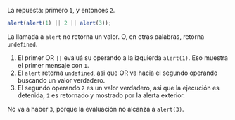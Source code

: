 La repuesta: primero `1`, y entonces `2`.

```js run
alert(alert(1) || 2 || alert(3));
```

La llamada a `alert` no retorna un valor. O, en otras palabras, retorna `undefined`.

1. El primer OR `||` evaluá su operando a la izquierda `alert(1)`. Eso muestra el primer mensaje con `1`.
2. El `alert` retorna `undefined`, asi que OR va hacia el segundo operando buscando un valor verdadero.
3. El segundo operando `2` es un valor verdadero, asi que la ejecución es detenida, `2` es retornado y mostrado por la alerta exterior.

No va a haber `3`, porque la evaluación no alcanza a `alert(3)`.
